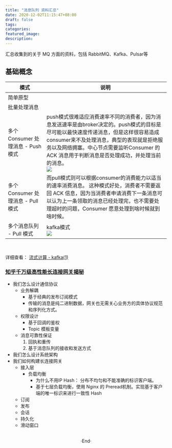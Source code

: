 ```yaml
---
title: "消息队列 资料汇总"
date: 2020-12-02T11:15:47+08:00
draft: false
tags: 
categories: 
featured_image: 
description: 
---
```




汇总收集到的关于 MQ 方面的资料，包括 RabbitMQ、Kafka、Pulsar等


## 基础概念

| 模式 | 说明 | 
|-- |---|
|简单原型 | |
|批量处理消息 | |
|多个 Consumer 处理消息 - Push 模式 |push模式很难适应消费速率不同的消费者，因为消息发送速率是由broker决定的。push模式的目标是尽可能以最快速度传递消息，但是这样很容易造成consumer来不及处理消息，典型的表现就是拒绝服务以及网络拥塞。中心节点需要监听Consumer 的 ACK 消息用于判断消息是否处理成功，并处理当前的消息。 <br/> ![](https://pjmike-1253796536.cos.ap-beijing.myqcloud.com/p2p_queue.png)|
|多个 Consumer 处理消息 - Pull 模式 | 而pull模式则可以根据consumer的消费能力以适当的速率消费消息。 这种模式好处，消费者不需要返回 ACK 信息，因为当消费者申请消费下一条消息可以认为上一条领取的消息已经处理完，也不需要处理超时的问题，Consumer 愿意处理到啥时候就到啥时候。|
| 多个消息队列 - Pull 模式 | kafka模式 <br />![](https://img-blog.csdn.net/20180815151605738?watermark/2/text/aHR0cHM6Ly9ibG9nLmNzZG4ubmV0L3UwMTIxNDIyNDc=/font/5a6L5L2T/fontsize/400/fill/I0JBQkFCMA==/dissolve/70) |

<br />

详细查看： [流式计算 - kafka(1)](https://mp.weixin.qq.com/s?__biz=MzA4MzEzNjA0NA==&mid=222594584&idx=1&sn=d64e5f5768ce48bd0bee1824b30fb1e3&scene=0#rd)


### [知乎千万级高性能长连接网关揭秘](https://www.infoq.cn/article/UXrU4hr_mlMX3q84MB9M)

- 我们怎么设计通信协议
    - 业务解耦
        - 基于经典的发布订阅模式
        - 传输的消息是纯二进制数据，网关也无需关心业务方的具体协议规范和序列化方式。
    - 权限设计
        - 基于回调的鉴权
        - Topic 模板变量
    - 消息可靠性保证
       1. 回执和重传
       2. 基于消息队列的接收和发送方式
- 我们怎么设计系统架构
- 我们如何构建长连接网关
    - 接入层
        - 负载均衡
            - 为什么不用IP Hash： 分布不均匀和不能准确的标识客户端。
            - 基于七层负载均衡，使用 Nginx 的 Preread机制。实现基于客户端的唯一标识来进行一致性 Hash
    - 订阅
    - 发布
    - 会话
    - 持久化
    - 滑动窗口






<br>

<center>  ·End·  </center>
